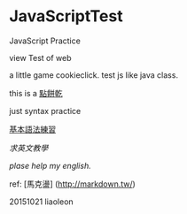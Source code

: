 # JavaScriptTest
JavaScript Practice

view Test of web

a little game cookieclick.
test js like java class.

this is a [點餅乾](http://liaoleon.github.io/jsTest/cookieClickClass.html) 

just syntax practice 

[基本語法練習](http://liaoleon.github.io/jsTest/javascript.html)

*求英文教學*

_plase help my english._

ref: [馬克盪] (http://markdown.tw/)

20151021
liaoleon

